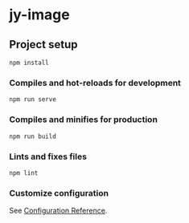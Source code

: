 # jy-image

## Project setup
```
npm install
```

### Compiles and hot-reloads for development
```
npm run serve
```

### Compiles and minifies for production
```
npm run build
```

### Lints and fixes files
```
npm lint
```

### Customize configuration
See [Configuration Reference](https://cli.vuejs.org/config/).
